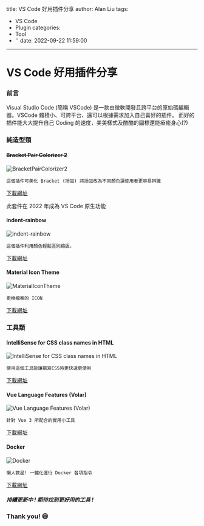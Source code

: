 title: VS Code 好用插件分享
author: Alan Liu
tags:
  - VS Code
  - Plugin
categories:
  - Tool
  - ''
date: 2022-09-22 11:59:00
---
# VS Code 好用插件分享

### 前言

Visual Studio Code (簡稱 VSCode) 是一款由微軟開發且跨平台的原始碼編輯器。VSCode 體積小、可跨平台、還可以根據需求加入自己喜好的插件。
而好的插件能大大提升自己 Coding 的速度，美美樣式及酷酷的圖標還能療癒身心(?)

### 純造型類
#### ~~Bracket Pair Colorizer 2~~

![BracketPairColorizer2](BracketPairColorizer2_02.png)

`
這個插件可美化 Bracket (括弧) 將括弧改為不同顏色讓使用者更容易辨識
`

[下載網址](https://marketplace.visualstudio.com/items?itemName=CoenraadS.bracket-pair-colorizer-2)


此套件在 2022 年成為 VS Code 原生功能

#### indent-rainbow

![indent-rainbow](indent-rainbow.png)

`
這個插件利用顏色輕鬆區別縮版。
`

[下載網址](https://marketplace.visualstudio.com/items?itemName=oderwat.indent-rainbow)

#### Material Icon Theme

![MaterialIconTheme](MaterialIconTheme.png)

`
更換檔案的 ICON
`

[下載網址](https://marketplace.visualstudio.com/items?itemName=PKief.material-icon-theme)

### 工具類
#### IntelliSense for CSS class names in HTML

![IntelliSense for CSS class names in HTML](IntelliSenseforCSSclassnamesinHTML.png)

`
使用這個工具能讓撰寫CSS時更快速更便利
`

[下載網址](https://marketplace.visualstudio.com/items?itemName=Zignd.html-css-class-completion)

#### Vue Language Features (Volar)

![Vue Language Features (Volar)](VueLanguageFeatures.png)

`
針對 Vue 3 所配合的實用小工具
`

[下載網址](https://marketplace.visualstudio.com/items?itemName=Vue.volar)

#### Docker

![Docker](docker.png)

`
懶人救星! 一鍵化運行 Docker 各項指令
`

[下載網址](https://marketplace.visualstudio.com/items?itemName=ms-azuretools.vscode-docker)


##### 持續更新中 ! 期待找到更好用的工具 !

### Thank you! :smile: